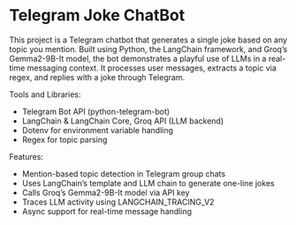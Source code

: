 # Telegram Joke ChatBot
This project is a Telegram chatbot that generates a single joke based on any topic you mention. Built using Python, the LangChain framework, and Groq’s Gemma2-9B-It model, the bot demonstrates a playful use of LLMs in a real-time messaging context. It processes user messages, extracts a topic via regex, and replies with a joke through Telegram.

Tools and Libraries:
- Telegram Bot API (python-telegram-bot)
- LangChain & LangChain Core, Groq API (LLM backend)
- Dotenv for environment variable handling
- Regex for topic parsing

Features:
- Mention-based topic detection in Telegram group chats
- Uses LangChain’s template and LLM chain to generate one-line jokes
- Calls Groq’s Gemma2-9B-It model via API key
- Traces LLM activity using LANGCHAIN_TRACING_V2
- Async support for real-time message handling
